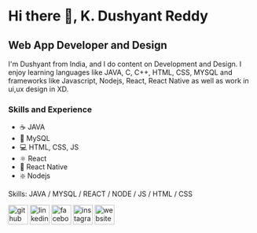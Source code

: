# Hi there 👋, K. Dushyant Reddy
## Web App Developer and Design

I'm Dushyant from India, and I do content on Development and Design. I enjoy learning languages like JAVA, C, C++, HTML, CSS, MYSQL and frameworks like Javascript, Nodejs, React, React Native as well as work in ui,ux design in XD.

### Skills and Experience
* ☕ JAVA
* 🐬 MySQL
* 💻 HTML, CSS, JS
* ⚛ React
* 📱 React Native
* ❇️ Nodejs

Skills: JAVA / MYSQL / REACT / NODE / JS / HTML / CSS


[<img src='https://cdn.jsdelivr.net/npm/simple-icons@3.0.1/icons/github.svg' alt='github' height='40'>](https://github.com/Dushyant029)  [<img src='https://cdn.jsdelivr.net/npm/simple-icons@3.0.1/icons/linkedin.svg' alt='linkedin' height='40'>](https://www.linkedin.com/in/k-dushyant-reddy-060234165/)  [<img src='https://cdn.jsdelivr.net/npm/simple-icons@3.0.1/icons/facebook.svg' alt='facebook' height='40'>](https://www.facebook.com/Dushyant-Reddy/100005478945548)  [<img src='https://cdn.jsdelivr.net/npm/simple-icons@3.0.1/icons/instagram.svg' alt='instagram' height='40'>](https://www.instagram.com/dushi_hrx/)  [<img src='https://cdn.jsdelivr.net/npm/simple-icons@3.0.1/icons/icloud.svg' alt='website' height='40'>](http://kdushyantreddy.me/)  



